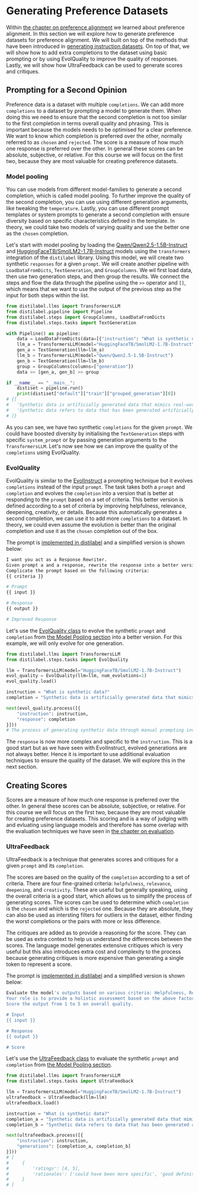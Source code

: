 # Generating Preference Datasets

Within [the chapter on preference alignment](../2_preference_alignment/README.md) we learned about preference alignment. In this section we will explore how to generate preference datasets for preference alignment. We will built on top of the methods that have been introduced in [generating instruction datasets](./instruction_datasets.md). On top of that, we will show how to add extra completions to the dataset using basic prompting or by using EvolQuality to improve the quality of responses. Lastly, we will show how UltraFeedback can be used to generate scores and critiques.

## Prompting for a Second Opinion

Preference data is a dataset with multiple `completions`. We can add more `completions` to a dataset by prompting a model to generate them. When doing this we need to ensure that the second completion is not too similar to the first completion in terms overall quality and phrasing. This is important because the models needs to be optimised for a clear preference. We want to know which completion is preferred over the other, normally referred to as `chosen` and `rejected`. The score is a measure of how much one response is preferred over the other. In general these scores can be absolute, subjective, or relative. For this course we will focus on the first two, because they are most valuable for creating preference datasets.

### Model pooling

You can use models from different model-families to generate a second completion, which is called model pooling. To further improve the quality of the second completion, you can use using different generation arguments, like tweaking the `temperature`. Lastly, you can use different prompt templates or system prompts to generate a second completion with ensure diversity based on specific characteristics defined in the template. In theory, we could take two models of varying quality and use the better one as the `chosen` completion.

Let's start with model pooling by loading the [Qwen/Qwen2.5-1.5B-Instruct](https://huggingface.co/Qwen/Qwen2.5-1.5B-Instruct) and [HuggingFaceTB/SmolLM2-1.7B-Instruct](https://huggingface.co/HuggingFaceTB/SmolLM2-1.7B-Instruct) models using the `transformers` integration of the `distilabel` library. Using this model, we will create two synthetic `responses` for a given `prompt`. We will create another pipeline with `LoadDataFromDicts`, `TextGeneration`, and `GroupColumns`. We wil first load data, then use two generation steps, and then group the results. We connect the steps and flow the data through the pipeline using the `>>` operator and `[]`, which means that we want to use the output of the previous step as the input for both steps within the list.

```python
from distilabel.llms import TransformersLLM
from distilabel.pipeline import Pipeline
from distilabel.steps import GroupColumns, LoadDataFromDicts
from distilabel.steps.tasks import TextGeneration

with Pipeline() as pipeline:
    data = LoadDataFromDicts(data=[{"instruction": "What is synthetic data?"}])
    llm_a = TransformersLLM(model="HuggingFaceTB/SmolLM2-1.7B-Instruct")
    gen_a = TextGeneration(llm=llm_a)
    llm_b = TransformersLLM(model="Qwen/Qwen2.5-1.5B-Instruct")
    gen_b = TextGeneration(llm=llm_b)
    group = GroupColumns(columns=["generation"])
    data >> [gen_a, gen_b] >> group

if __name__ == "__main__":
    distiset = pipeline.run()
    print(distiset["default"]["train"]["grouped_generation"][0])
# {[
#   'Synthetic data is artificially generated data that mimics real-world usage.',
#   'Synthetic data refers to data that has been generated artificially.'
# ]}
```

As you can see, we have two synthetic `completions` for the given `prompt`. We could have boosted diversity by initialising the `TextGeneration` steps with specific `system_prompt` or by passing generation arguments to the `TransformersLLM`. Let's now see how we can improve the quality of the `completions` using EvolQuality.

### EvolQuality

EvolQuality is similar to the [EvolInstruct](./instruction_datasets.md#evolinstruct)  a prompting technique but it evolves `completions` instead of the input `prompt`. The task takes both a `prompt` and `completion` and evolves the `completion` into a version that is better at responding to the `prompt` based on a set of criteria. This better version is defined according to a set of criteria by improving helpfulness, relevance, deepening, creativity, or details. Because this automatically generates a second completion, we can use it to add more `completions` to a dataset. In theory, we could even assume the evolution is better than the original completion and use it as the `chosen` completion out of the box.

The prompt is [implemented in distilabel](https://github.com/argilla-io/distilabel/tree/main/src/distilabel/steps/tasks/evol_quality) and a simplified version is shown below:

```bash
I want you act as a Response Rewriter.
Given prompt a and a response, rewrite the response into a better version.
Complicate the prompt based on the following criteria:
{{ criteria }}

# Prompt
{{ input }}

# Response
{{ output }}

# Improved Response
```

Let's use the [EvolQuality class](https://distilabel.argilla.io/dev/components-gallery/tasks/evolquality/) to evolve the synthetic `prompt` and `completion` from [the Model Pooling section](#model-pooling) into a better version. For this example, we will only evolve for one generation.

```python
from distilabel.llms import TransformersLLM
from distilabel.steps.tasks import EvolQuality

llm = TransformersLLM(model="HuggingFaceTB/SmolLM2-1.7B-Instruct")
evol_quality = EvolQuality(llm=llm, num_evolutions=1)
evol_quality.load()

instruction = "What is synthetic data?"
completion = "Synthetic data is artificially generated data that mimics real-world usage."

next(evol_quality.process([{
    "instruction": instruction,
    "response": completion
}]))
# The process of generating synthetic data through manual prompting involves creating artificial data sets that mimic real-world usage patterns.
```

The `response` is now more complex and specific to the `instruction`. This is a good start but as we have seen with EvolInstruct, evolved generations are not always better. Hence it is important to use additional evaluation techniques to ensure the quality of the dataset. We will explore this in the next section.

## Creating Scores

Scores are a measure of how much one response is preferred over the other. In general these scores can be absolute, subjective, or relative. For this course we will focus on the first two, because they are most valuable for creating preference datasets. This scoring and is a way of judging with and evluating using language models and therefore has some overlap with the evaluation techniques we have seen in [the chapter on evaluation](../3_evaluation/README.md).

### UltraFeedback

UltraFeedback is a technique that generates scores and critiques for a given `prompt` and its `completion`.

The scores are based on the quality of the `completion` according to a set of criteria.  There are four fine-grained criteria: `helpfulness`, `relevance`, `deepening`, and `creativity`. These are useful but generally speaking, using the overall criteria is a good start, which allows us to simplify the process of generating scores. The scores can be used to determine which `completion` is the `chosen` and which is the `rejected` one. Because they are absolute, they can also be used as intersting filters for outliers in the dataset, either finding the worst completions or the pairs with more or less difference.

The critiques are added as to provide a reasoning for the score. They can be used as extra context to help us understand the differences between the scores. The language model generates extensive critiques which is very useful but this also introduces extra cost and complexity to the process because generating critiques is more expensive than generating a single token to represent a score.


The prompt is [implemented in distilabel](https://github.com/argilla-io/distilabel/tree/main/src/distilabel/steps/tasks/templates/ultrafeedback) and a simplified version is shown below:

```bash
Evaluate the model's outputs based on various criteria: Helpfulness, Relevance, Deepening, Creativity
Your role is to provide a holistic assessment based on the above factors.
Score the output from 1 to 5 on overall quality.

# Input
{{ input }}

# Response
{{ output }}

# Score
```

Let's use the [UltraFeedback class](https://distilabel.argilla.io/dev/components-gallery/tasks/ultrafeedback/) to evaluate the synthetic `prompt` and `completion` from [the Model Pooling section](#model-pooling).

```python
from distilabel.llms import TransformersLLM
from distilabel.steps.tasks import UltraFeedback

llm = TransformersLLM(model="HuggingFaceTB/SmolLM2-1.7B-Instruct")
ultrafeedback = UltraFeedback(llm=llm)
ultrafeedback.load()

instruction = "What is synthetic data?"
completion_a = "Synthetic data is artificially generated data that mimics real-world usage."
completion_b = "Synthetic data refers to data that has been generated artificially."

next(ultrafeedback.process([{
    "instruction": instruction,
    "generations": [completion_a, completion_b]
}]))
# [
#     {
#         'ratings': [4, 5],
#         'rationales': ['could have been more specific', 'good definition'],
#     }
# ]
```
